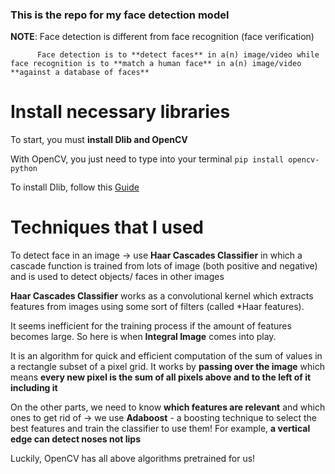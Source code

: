 ### This is the repo for my face detection model

**NOTE**: Face detection is different from face recognition (face verification)
      
          Face detection is to **detect faces** in a(n) image/video while face recognition is to **match a human face** in a(n) image/video **against a database of faces**

# Install necessary libraries

To start, you must **install Dlib and OpenCV**

With OpenCV, you just need to type into your terminal `pip install opencv-python`

To install Dlib, follow this [Guide](https://medium.com/analytics-vidhya/how-to-install-dlib-library-for-python-in-windows-10-57348ba1117f)

# Techniques that I used

To detect face in an image -> use **Haar Cascades Classifier** in which a cascade function is trained from lots of image (both positive and negative) and is used to detect objects/ faces in other images

**Haar Cascades Classifier** works as a convolutional kernel which extracts features from images using some sort of filters (called *Haar features). 

It seems inefficient for the training process if the amount of features becomes large. So here is when **Integral Image** comes into play. 

It is an algorithm for quick and efficient computation of the sum of values in a rectangle subset of a pixel grid.
It works by **passing over the image** which means **every new pixel is the sum of all pixels above and to the left of it including it**

On the other parts, we need to know **which features are relevant** and which ones to get rid of -> we use **Adaboost** - a boosting technique to select the best features and train the classifier to use them! For example, **a vertical edge can detect noses not lips**


Luckily, OpenCV has all above algorithms pretrained for us!

